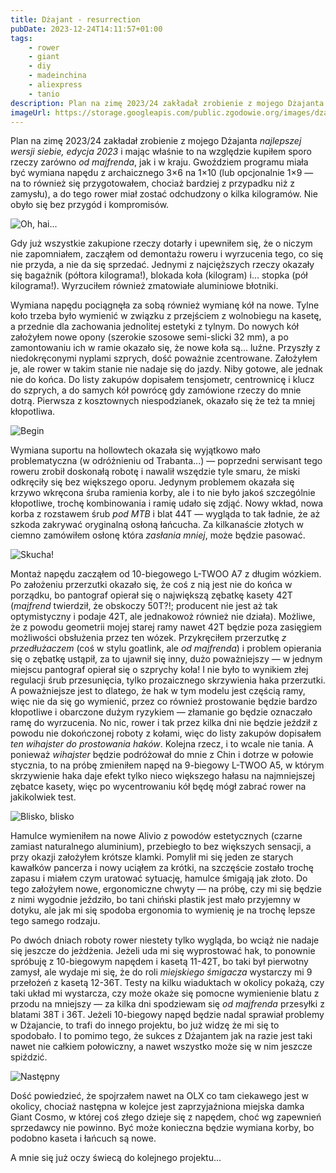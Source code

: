```yaml
---
title: Dżajant - resurrection
pubDate: 2023-12-24T14:11:57+01:00
tags:
    - rower
    - giant
    - diy
    - madeinchina
    - aliexpress
    - tanio
description: Plan na zimę 2023/24 zakładał zrobienie z mojego Dżajanta _najlepszej wersji siebie, edycja 2023_ i mając właśnie to na względzie kupiłem sporo rzeczy zarówno _od majfrenda_, jak i w kraju. Gwoździem programu miała być wymiana napędu z archaicznego 3&times;6 na 1&times;10 (lub opcjonalnie 1&times;9 &mdash; na to również się przygotowałem, chociaż bardziej z przypadku niż z zamysłu), a do tego rower miał zostać odchudzony o kilka kilogramów. Nie obyło się bez przygód i kompromisów.
imageUrl: https://storage.googleapis.com/public.zgodowie.org/images/dzajant-done-2023-12.jpg
---
```


Plan na zimę 2023/24 zakładał zrobienie z mojego Dżajanta _najlepszej wersji siebie, edycja 2023_ i mając właśnie to na względzie kupiłem sporo rzeczy zarówno _od majfrenda_, jak i w kraju. Gwoździem programu miała być wymiana napędu z archaicznego 3&times;6 na 1&times;10 (lub opcjonalnie 1&times;9 &mdash; na to również się przygotowałem, chociaż bardziej z przypadku niż z zamysłu), a do tego rower miał zostać odchudzony o kilka kilogramów. Nie obyło się bez przygód i kompromisów.

![Oh, hai...](https://storage.googleapis.com/public.zgodowie.org/images/dzajant-done-2023-12.jpg)

Gdy już wszystkie zakupione rzeczy dotarły i upewniłem się, że o niczym nie zapomniałem, zacząłem od demontażu roweru i wyrzucenia tego, co się nie przyda, a nie da się sprzedać. Jednymi z najcięższych rzeczy okazały się bagażnik (półtora kilograma!), blokada koła (kilogram) i... stopka (pół kilograma!). Wyrzuciłem również zmatowiałe aluminiowe błotniki.

Wymiana napędu pociągnęła za sobą również wymianę kół na nowe. Tylne koło trzeba było wymienić w związku z przejściem z wolnobiegu na kasetę, a przednie dla zachowania jednolitej estetyki z tylnym. Do nowych kół założyłem nowe opony (szerokie szosowe semi-slicki 32 mm), a po zamontowaniu ich w ramie okazało się, że nowe koła są... luźne. Przyszły z niedokręconymi nyplami szprych, dość poważnie zcentrowane. Założyłem je, ale rower w takim stanie nie nadaje się do jazdy. Niby gotowe, ale jednak nie do końca. Do listy zakupów dopisałem tensjometr, centrownicę i klucz do szprych, a do samych kół powrócę gdy zamówione rzeczy do mnie dotrą. Pierwsza z kosztownych niespodzianek, okazało się że też ta mniej kłopotliwa.

![Begin](https://storage.googleapis.com/public.zgodowie.org/images/dzajant-being-worked-on-2023-12.jpg)

Wymiana suportu na hollowtech okazała się wyjątkowo mało problematyczna (w odróżnieniu od Trabanta...) &mdash; poprzedni serwisant tego roweru zrobił doskonałą robotę i nawalił wszędzie tyle smaru, że miski odkręciły się bez większego oporu. Jedynym problemem okazała się krzywo wkręcona śruba ramienia korby, ale i to nie było jakoś szczególnie kłopotliwe, trochę kombinowania i ramię udało się zdjąć. Nowy wkład, nowa korba z rozstawem śrub _pod MTB_ i blat 44T &mdash; wygląda to tak ładnie, że aż szkoda zakrywać oryginalną osłoną łańcucha. Za kilkanaście złotych w ciemno zamówiłem osłonę która _zasłania mniej_, może będzie pasować.

![Skucha!](https://storage.googleapis.com/public.zgodowie.org/images/ltwoo-a7.jpeg)

Montaż napędu zacząłem od 10-biegowego L-TWOO A7 z długim wózkiem. Po założeniu przerzutki okazało się, że coś z nią jest nie do końca w porządku, bo pantograf opierał się o największą zębatkę kasety 42T (_majfrend_ twierdził, że obskoczy 50T?!; producent nie jest aż tak optymistyczny i podaje 42T, ale jednakowoż również nie działa). Możliwe, że z powodu geometrii mojej starej ramy nawet 42T będzie poza zasięgiem możliwości obsłużenia przez ten wózek. Przykręciłem przerzutkę _z przedłużaczem_ (coś w stylu goatlink, ale _od majfrenda_) i problem opierania się o zębatkę ustąpił, za to ujawnił się inny, dużo poważniejszy &mdash; w jednym miejscu pantograf opierał się o szprychy koła! I nie było to wynikiem złej regulacji śrub przesunięcia, tylko prozaicznego skrzywienia haka przerzutki. A poważniejsze jest to dlatego, że hak w tym modelu jest częścią ramy, więc nie da się go wymienić, przez co również prostowanie będzie bardzo kłopotliwe i obarczone dużym ryzykiem &mdash; złamanie go będzie oznaczało ramę do wyrzucenia. No nic, rower i tak przez kilka dni nie będzie jeździł z powodu nie dokończonej roboty z kołami, więc do listy zakupów dopisałem _ten wihajster do prostowania haków_. Kolejna rzecz, i to wcale nie tania. A ponieważ _wihajster_ będzie podróżował do mnie z Chin i dotrze w połowie stycznia, to na próbę zmieniłem napęd na 9-biegowy L-TWOO A5, w którym skrzywienie haka daje efekt tylko nieco większego hałasu na najmniejszej zębatce kasety, więc po wycentrowaniu kół będę mógł zabrać rower na jakikolwiek test.

![Blisko, blisko](https://storage.googleapis.com/public.zgodowie.org/images/dzajant-almost-2023-12.jpg)

Hamulce wymieniłem na nowe Alivio z powodów estetycznych (czarne zamiast naturalnego aluminium), przebiegło to bez większych sensacji, a przy okazji założyłem krótsze klamki. Pomylił mi się jeden ze starych kawałków pancerza i nowy uciąłem za krótki, na szczęście zostało trochę zapasu i miałem czym uratować sytuację, hamulce śmigają jak złoto. Do tego założyłem nowe, ergonomiczne chwyty &mdash; na próbę, czy mi się będzie z nimi wygodnie jeździło, bo tani chiński plastik jest mało przyjemny w dotyku, ale jak mi się spodoba ergonomia to wymienię je na trochę lepsze tego samego rodzaju.

Po dwóch dniach roboty rower niestety tylko wygląda, bo wciąż nie nadaje się jeszcze do jeżdżenia. Jeżeli uda mi się wyprostować hak, to ponownie spróbuję z 10-biegowym napędem i kasetą 11-42T, bo taki był pierwotny zamysł, ale wydaje mi się, że do roli _miejskiego śmigacza_ wystarczy mi 9 przełożeń z kasetą 12-36T. Testy na kilku wiaduktach w okolicy pokażą, czy taki układ mi wystarcza, czy może okaże się pomocne wymienienie blatu z przodu na mniejszy &mdash; za kilka dni spodziewam się _od majfrenda_ przesyłki z blatami 38T i 36T. Jeżeli 10-biegowy napęd będzie nadal sprawiał problemy w Dżajancie, to trafi do innego projektu, bo już widzę że mi się to spodobało. I to pomimo tego, że sukces z Dżajantem jak na razie jest taki nawet nie całkiem połowiczny, a nawet wszystko może się w nim jeszcze spiździć.

![Następny](https://storage.googleapis.com/public.zgodowie.org/images/ten-drugi-dzajant-moniki.jpeg)

Dość powiedzieć, że spojrzałem nawet na OLX co tam ciekawego jest w okolicy, chociaż następna w kolejce jest zaprzyjaźniona miejska damka Giant Cosmo, w której coś złego dzieje się z napędem, choć wg zapewnień sprzedawcy nie powinno. Być może konieczna będzie wymiana korby, bo podobno kaseta i łańcuch są nowe.

A mnie się już oczy świecą do kolejnego projektu...
